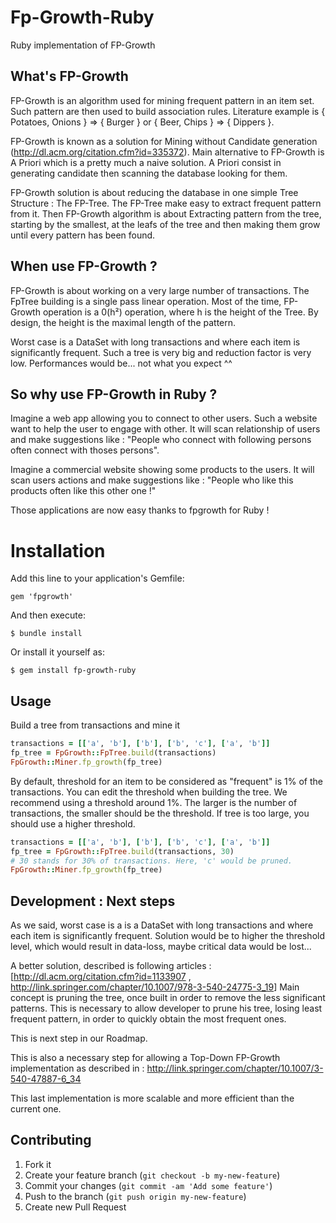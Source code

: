 # Fp-Growth-Ruby

Ruby implementation of FP-Growth

## What's FP-Growth

FP-Growth is an algorithm used for mining frequent pattern in an item set. Such pattern are then used to build association rules.
Literature example is { Potatoes, Onions } => { Burger } or { Beer, Chips } => { Dippers }.

FP-Growth is known as a solution for Mining without Candidate generation (<http://dl.acm.org/citation.cfm?id=335372>).
Main alternative to FP-Growth is A Priori which is a pretty much a naive solution. A Priori consist in generating candidate then scanning the database looking for them.

FP-Growth solution is about reducing the database in one simple Tree Structure : The FP-Tree. The FP-Tree make easy to extract frequent pattern from it.
Then FP-Growth algorithm is about Extracting pattern from the tree, starting by the smallest, at the leafs of the tree and then making them grow until every pattern has been found.

## When use FP-Growth ?

FP-Growth is about working on a very large number of transactions. The FpTree building is a single pass linear operation.
Most of the time, FP-Growth operation is a 0(h²) operation, where h is the height of the Tree. By design, the height is the maximal length of the pattern.

Worst case is a DataSet with long transactions and where each item is significantly frequent. Such a tree is very big and reduction factor is very low. Performances would be... not what you expect ^^

## So why use FP-Growth in Ruby ?

Imagine a web app allowing you to connect to other users. Such a website want to help the user to engage with other. It will scan relationship of users and make suggestions like : "People who connect with following persons often connect with thoses persons".

Imagine a commercial website showing some products to the users. It will scan users actions and make suggestions like : "People who like this products often like this other one !"

Those applications are now easy thanks to fpgrowth for Ruby !

# Installation

Add this line to your application's Gemfile:

    gem 'fpgrowth'

And then execute:

    $ bundle install

Or install it yourself as:

    $ gem install fp-growth-ruby

## Usage

Build a tree from transactions and mine it

```ruby
transactions = [['a', 'b'], ['b'], ['b', 'c'], ['a', 'b']]
fp_tree = FpGrowth::FpTree.build(transactions)
FpGrowth::Miner.fp_growth(fp_tree)

```

By default, threshold for an item to be considered as "frequent" is 1% of the transactions.
You can edit the threshold when building the tree. We recommend using a threshold around 1%.
The larger is the number of transactions, the smaller should be the threshold. If tree is too large, you should use a higher threshold.

```ruby
transactions = [['a', 'b'], ['b'], ['b', 'c'], ['a', 'b']]
fp_tree = FpGrowth::FpTree.build(transactions, 30)
# 30 stands for 30% of transactions. Here, 'c' would be pruned.
FpGrowth::Miner.fp_growth(fp_tree)

```



## Development : Next steps

As we said, worst case is a is a DataSet with long transactions and where each item is significantly frequent. Solution would be to higher the threshold level, which would result in data-loss, maybe critical data would be lost...

A better solution, described is following articles : [<http://dl.acm.org/citation.cfm?id=1133907> , <http://link.springer.com/chapter/10.1007/978-3-540-24775-3_19>]
Main concept is pruning the tree, once built in order to remove the less significant patterns. This is necessary to allow developer to prune his tree, losing least frequent pattern, in order to quickly obtain the most frequent ones.

This is next step in our Roadmap.

This is also a necessary step for allowing a Top-Down FP-Growth implementation as described in : <http://link.springer.com/chapter/10.1007/3-540-47887-6_34>

This last implementation is more scalable and more efficient than the current one.

## Contributing

1. Fork it
2. Create your feature branch (`git checkout -b my-new-feature`)
3. Commit your changes (`git commit -am 'Add some feature'`)
4. Push to the branch (`git push origin my-new-feature`)
5. Create new Pull Request
